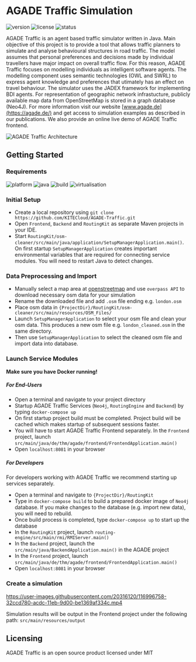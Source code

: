# AGADE Traffic Simulation
![version](https://img.shields.io/badge/version-0.1.0-blue) ![license](https://img.shields.io/badge/license-MIT-purple) ![status](https://img.shields.io/badge/activity%20status-active-green)


AGADE Traffic is an agent based traffic simulator written in Java. Main objective of this project is to provide a tool that allows traffic planners to simulate and analyse behavioural structures in road traffic. The model assumes that personal preferences and decisions made by individual travellers have major impact on overall traffic flow. For this reason, AGADE Traffic focuses on modelling individuals as intelligent software agents. The modelling component uses semantic technologies (OWL and SWRL) to express agent knowledge and preferences that utimately has an effect on travel behaviour. The simulator uses the JADEX framework for implementing BDI agents. For representation of geographic network infrastucture, publicly available map data from OpenStreetMap is stored in a graph database (Neo4J). For more information visit our website [www.agade.de](https://agade.de/) and get access to simulation examples as described in our publications. We also provide an online live demo of AGADE Traffic frontend. 

![AGADE Traffic Architecture](https://user-images.githubusercontent.com/20316120/117135437-37aa8d80-ada7-11eb-8b09-ceb40ab7ab66.PNG)


## Getting Started

### Requirements  
![platform](https://img.shields.io/badge/platform-linux%20|%20windows%20|%20osx-darkgreen) ![java](https://img.shields.io/badge/java-8-blue) ![build](https://img.shields.io/badge/build-maven-red) ![virtualisation](https://img.shields.io/badge/virtualisation-docker-lightblue)

### Initial Setup
* Create a local repository using `git clone https://github.com/KITECloud/AGADE-Traffic.git`
* Open `Frontend`, `Backend` and `RoutingKit` as separate Maven projects in your IDE.
* Start `RoutingKit/osm-cleaner/src/main/java/application/SetupManagerApplication.main()`. On first startup `SetupManagerApplication` creates important environmental variables that are required for connecting service modules. You will need to restart Java to detect changes.  

### Data Preprocessing and Import
* Manually select a map area at [openstreetmap](https://www.openstreetmap.org/export) and use `overpass API` to download necessary osm data for your simulation
* Rename the downloaded file and add  `.osm` file ending e.g. `london.osm`
* Place osm data in `{ProjectDir}/RoutingKit/osm-cleaner/src/main/resources/OSM_Files/`
* Launch `SetupManagerApplication` to select your osm file and clean your osm data. This produces a new osm file e.g. `london_cleaned.osm` in the same directory. 
* Then use `SetupManagerApplication` to select the cleaned osm file and import data into database. 

### Launch Service Modules
**Make sure you have Docker running!**

##### For End-Users
* Open a terminal and navigate to your project directory
* Startup AGADE Traffic Services (`Neo4j`, `RoutingEngine` and `Backend`) by typing `docker-compose up`
* On first startup project build must be completed. Project build will be cached which makes startup of subsequent sessions faster.
* You will have to start AGADE Traffic Frontend separately. In the `Frontend` project, launch `src/main/java/de/thm/agade/frontend/FrontendApplication.main()`
* Open `localhost:8081` in your browser 

##### For Developers
For developers working with AGADE Traffic we recommend starting up services separately. 
* Open a terminal and navigate to `{ProjectDir}/RoutingKit`
* Type in `docker-compose build` to build a prepared docker image of `Neo4j` database. If you make changes to the database (e.g. import new data), you will need to rebuild.
* Once build process is completed, type `docker-compose up` to start up the database
* In the `RoutingKit` project, launch `routing-engine/src/main/rmi/RMIServer.main()`
* In the `Backend` project, launch the `src/main/java/BackendApplication.main()` in the AGADE project
* In the `Frontend` project, launch `src/main/java/de/thm/agade/frontend/FrontendApplication.main()`
* Open `localhost:8081` in your browser 

### Create a simulation 

https://user-images.githubusercontent.com/20316120/116996758-32ccd780-acdc-11eb-9d00-be1369af334c.mp4

Simulation results will be output in the Frontend project under the following path: `src/main/resources/output`

## Licensing
AGADE Traffic is an open source product licensed under MIT




